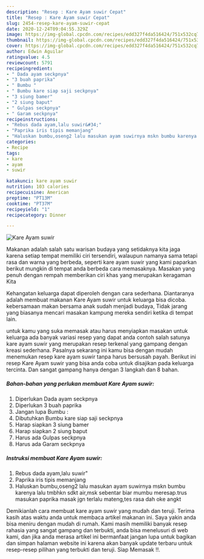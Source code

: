 ```yaml
---
description: "Resep : Kare Ayam suwir Cepat"
title: "Resep : Kare Ayam suwir Cepat"
slug: 2454-resep-kare-ayam-suwir-cepat
date: 2020-12-24T09:04:55.329Z
image: https://img-global.cpcdn.com/recipes/edd327f4da516424/751x532cq70/kare-ayam-suwir-foto-resep-utama.jpg
thumbnail: https://img-global.cpcdn.com/recipes/edd327f4da516424/751x532cq70/kare-ayam-suwir-foto-resep-utama.jpg
cover: https://img-global.cpcdn.com/recipes/edd327f4da516424/751x532cq70/kare-ayam-suwir-foto-resep-utama.jpg
author: Edwin Aguilar
ratingvalue: 4.5
reviewcount: 5791
recipeingredient:
- " Dada ayam seckpnya"
- "3 buah paprika"
- " Bumbu "
- " Bumbu kare siap saji seckpnya"
- "3 siung bamer"
- "2 siung baput"
- " Gulpas seckpnya"
- " Garam seckpnya"
recipeinstructions:
- "Rebus dada ayam,lalu suwir&#34;"
- "Paprika iris tipis memanjang"
- "Haluskan bumbu,oseng2 lalu masukan ayam suwirnya mskn bumbu karenya lalu tmbhkn sdkt air,msk sebentar biar mumbu meresap.trus masukan paprika masak jgn terlalu mateng,tes rasa dah oke angkt"
categories:
- Recipe
tags:
- kare
- ayam
- suwir

katakunci: kare ayam suwir 
nutrition: 103 calories
recipecuisine: American
preptime: "PT13M"
cooktime: "PT37M"
recipeyield: "1"
recipecategory: Dinner

---
```



![Kare Ayam suwir](https://img-global.cpcdn.com/recipes/edd327f4da516424/751x532cq70/kare-ayam-suwir-foto-resep-utama.jpg)

Makanan adalah salah satu warisan budaya yang setidaknya kita jaga karena setiap tempat memiliki ciri tersendiri, walaupun namanya sama tetapi rasa dan warna yang berbeda, seperti kare ayam suwir yang kami paparkan berikut mungkin di tempat anda berbeda cara memasaknya. Masakan yang penuh dengan rempah memberikan ciri khas yang merupakan keragaman Kita

Kehangatan keluarga dapat diperoleh dengan cara sederhana. Diantaranya adalah membuat makanan Kare Ayam suwir untuk keluarga bisa dicoba. kebersamaan makan bersama anak sudah menjadi budaya, Tidak jarang yang biasanya mencari masakan kampung mereka sendiri ketika di tempat lain.



untuk kamu yang suka memasak atau harus menyiapkan masakan untuk keluarga ada banyak variasi resep yang dapat anda contoh salah satunya kare ayam suwir yang merupakan resep terkenal yang gampang dengan kreasi sederhana. Pasalnya sekarang ini kamu bisa dengan mudah menemukan resep kare ayam suwir tanpa harus bersusah payah.
Berikut ini resep Kare Ayam suwir yang bisa anda coba untuk disajikan pada keluarga tercinta. Dan sangat gampang hanya dengan 3 langkah dan 8 bahan.


<!--inarticleads1-->

##### Bahan-bahan yang perlukan membuat Kare Ayam suwir:

1. Diperlukan  Dada ayam seckpnya
1. Diperlukan 3 buah paprika
1. Jangan lupa  Bumbu :
1. Dibutuhkan  Bumbu kare siap saji seckpnya
1. Harap siapkan 3 siung bamer
1. Harap siapkan 2 siung baput
1. Harus ada  Gulpas seckpnya
1. Harus ada  Garam seckpnya




<!--inarticleads2-->

##### Instruksi membuat  Kare Ayam suwir:

1. Rebus dada ayam,lalu suwir&#34;
1. Paprika iris tipis memanjang
1. Haluskan bumbu,oseng2 lalu masukan ayam suwirnya mskn bumbu karenya lalu tmbhkn sdkt air,msk sebentar biar mumbu meresap.trus masukan paprika masak jgn terlalu mateng,tes rasa dah oke angkt




Demikianlah cara membuat kare ayam suwir yang mudah dan teruji. Terima kasih atas waktu anda untuk membaca artikel makanan ini. Saya yakin anda bisa meniru dengan mudah di rumah. Kami masih memiliki banyak resep rahasia yang sangat gampang dan terbukti, anda bisa menelusuri di web kami, dan jika anda merasa artikel ini bermanfaat jangan lupa untuk bagikan dan simpan halaman website ini karena akan banyak update terbaru untuk resep-resep pilihan yang terbukti dan teruji. Siap Memasak !!. 
